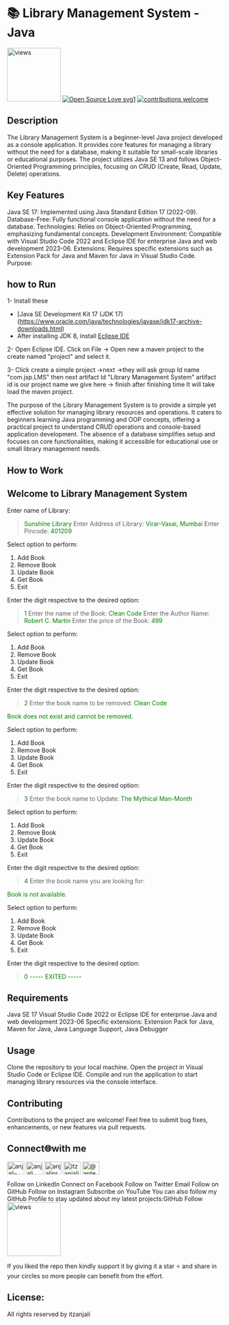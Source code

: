 # 📚 Library Management System -Java

<a href="https://github.com/itzanjali"><img alt="views" title="Github views" src="https://komarev.com/ghpvc/?username=itzanjali&style=flat-square" width="125"/></a>
[![Open Source Love svg1](https://badges.frapsoft.com/os/v1/open-source.svg?v=103)](#)
[![contributions welcome](https://img.shields.io/badge/contributions-welcome-brightgreen.svg?style=flat&label=Contributions&colorA=red&colorB=black	)](#)

## Description

The Library Management System is a beginner-level Java project developed as a console application. It provides core features for managing a library without the need for a database, making it suitable for small-scale libraries or educational purposes. The project utilizes Java SE 13 and follows Object-Oriented Programming principles, focusing on CRUD (Create, Read, Update, Delete) operations.

## Key Features

Java SE 17: Implemented using Java Standard Edition 17 (2022-09).
Database-Free: Fully functional console application without the need for a database.
Technologies: Relies on Object-Oriented Programming, emphasizing fundamental concepts.
Development Environment: Compatible with Visual Studio Code 2022 and Eclipse IDE for enterprise Java and web development 2023-06.
Extensions: Requires specific extensions such as Extension Pack for Java and Maven for Java in Visual Studio Code.
Purpose:
## how to Run 
1- Install these
 * [Java SE Development Kit 17 (JDK 17)(https://www.oracle.com/java/technologies/javase/jdk17-archive-downloads.html)
 * After installing JDK 8, install [Eclipse IDE](https://eclipseide.org/downloads/)

2- Open Eclipse IDE. Click on File -> Open new a maven project to the create named "project" and select it. 

3- Click create a simple project ->next ->they will ask group Id name "com.jsp.LMS" then next artifact Id "Library Management System" artifact id is our project name we give here -> finish after finishing time It will take load the maven project.

The purpose of the Library Management System is to provide a simple yet effective solution for managing library resources and operations. It caters to beginners learning Java programming and OOP concepts, offering a practical project to understand CRUD operations and console-based application development. The absence of a database simplifies setup and focuses on core functionalities, making it accessible for educational use or small library management needs.
## How to Work

Welcome to Library Management System
------------------------------------
Enter name of Library:
> <span style="color:green">Sunshine Library</span>
Enter Address of Library:
> <span style="color:green">Virar-Vasai, Mumbai</span>
Enter Pincode:
> <span style="color:green">401209</span>

Select option to perform:

1. Add Book
2. Remove Book
3. Update Book
4. Get Book
0. Exit

Enter the digit respective to the desired option:
> <span style="color:green">1</span>
Enter the name of the Book:
> <span style="color:green">Clean Code</span>
Enter the Author Name:
> <span style="color:green">Robert C. Martin</span>
Enter the price of the Book:
> <span style="color:green">499</span>

Select option to perform:

1. Add Book
2. Remove Book
3. Update Book
4. Get Book
0. Exit

Enter the digit respective to the desired option:
> <span style="color:green">2</span>
Enter the book name to be removed:
> <span style="color:green">Clean Code</span>

<span style="color:green">Book does not exist and cannot be removed.</span>

Select option to perform:

1. Add Book
2. Remove Book
3. Update Book
4. Get Book
0. Exit

Enter the digit respective to the desired option:
> <span style="color:green">3</span>
Enter the book name to Update:
> <span style="color:green">The Mythical Man-Month</span>

Select option to perform:

1. Add Book
2. Remove Book
3. Update Book
4. Get Book
0. Exit

Enter the digit respective to the desired option:
> <span style="color:green">4</span>
Enter the book name you are looking for:

<span style="color:green">Book is not available.</span>

Select option to perform:

1. Add Book
2. Remove Book
3. Update Book
4. Get Book
0. Exit

Enter the digit respective to the desired option:
> <span style="color:green">0</span>
<span style="color:green">----- EXITED -----</span>

## Requirements

Java SE 17
Visual Studio Code 2022 or Eclipse IDE for enterprise Java and web development 2023-06
Specific extensions: Extension Pack for Java, Maven for Java, Java Language Support, Java Debugger
## Usage

Clone the repository to your local machine.
Open the project in Visual Studio Code or Eclipse IDE.
Compile and run the application to start managing library resources via the console interface.
## Contributing

Contributions to the project are welcome! Feel free to submit bug fixes, enhancements, or new features via pull requests.

## Connect🌐with me
<p align="left">
<a href="https://linkedin.com/in/anjali-prajapati" target="blank"><img align="center" src="https://raw.githubusercontent.com/rahuldkjain/github-profile-readme-generator/master/src/images/icons/Social/linked-in-alt.svg" alt="anjali-prajapati" height="30" width="40" /></a>
<a href="https://fb.com/anjali prajapati" target="blank"><img align="center" src="https://raw.githubusercontent.com/rahuldkjain/github-profile-readme-generator/master/src/images/icons/Social/facebook.svg" alt="anjali prajapati" height="30" width="40" /></a>
<a href="https://instagram.com/anjaliprajapatiz" target="blank"><img align="center" src="https://raw.githubusercontent.com/rahuldkjain/github-profile-readme-generator/master/src/images/icons/Social/instagram.svg" alt="anjaliprajapatiz" height="30" width="40" /></a>
  <a href="https://github.com/itzanjali" target="blank"><img align="center" src="https://raw.githubusercontent.com/rahuldkjain/github-profile-readme-generator/master/src/images/icons/Social/github.svg "alt="itzanjali" height="30" width="40" /></a>
  <a href="https://youtube.com/@aptech3901" target="blank"><img align="center" src="https://raw.githubusercontent.com/rahuldkjain/github-profile-readme-generator/master/src/images/icons/Social/youtube.svg "alt="@aptech3901" height="30" width="40" /></a>
</p>
</p>

Follow on LinkedIn Connect on Facebook Follow on Twitter Email Follow on GitHub Follow on Instagram Subscribe on YouTube
You can also follow my GitHub Profile to stay updated about my latest projects:GitHub Follow <a href="https://github.com/itzanjali"><img alt="views" title="Github views" src="https://komarev.com/ghpvc/?username=itzanjali&style=flat-square" width="125"/></a>

If you liked the repo then kindly support it by giving it a star ⭐ and share in your circles so more people can benefit from the effort.

## License:

All rights reserved by itzanjali
